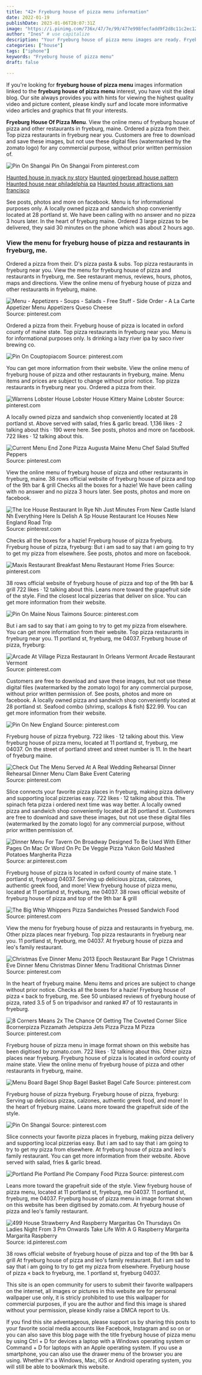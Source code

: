 ```yaml
---
title: "42+ Fryeburg house of pizza menu information"
date: 2022-01-19
publishDate: 2023-01-06T20:07:31Z
image: "https://i.pinimg.com/736x/47/7e/99/477e998fecfadd9f2d8c11c2ec12909f--grain-of-salt-ladies-night.jpg"
author: "Ines" # use capitalize
description: "Your Fryeburg house of pizza menu images are ready. Fryeburg house of pizza menu are a topic that is being searched for and liked by netizens today. You can Download the Fryeburg house of pizza menu files here. Download all royalty-free images."
categories: ["house"]
tags: ["iphone"]
keywords: "Fryeburg house of pizza menu"
draft: false

---
```


If you're looking for **fryeburg house of pizza menu** images information linked to the **fryeburg house of pizza menu** interest, you have visit the ideal  blog.  Our site always  provides you with  hints  for viewing  the highest  quality video and picture  content, please kindly surf and locate more informative video articles and graphics  that fit your interests.

**Fryeburg House Of Pizza Menu**. View the online menu of fryeburg house of pizza and other restaurants in fryeburg, maine. Ordered a pizza from their. Top pizza restaurants in fryeburg near you. Customers are free to download and save these images, but not use these digital files (watermarked by the zomato logo) for any commercial purpose, without prior written permission of.

![Pin On Shangai](https://i.pinimg.com/originals/4b/94/d5/4b94d5dc2b85ea09fc4064077e9363f6.jpg "Pin On Shangai")
Pin On Shangai From pinterest.com

[Haunted house in nyack ny story](/haunted-house-in-nyack-ny-story/)
[Haunted gingerbread house pattern](/haunted-gingerbread-house-pattern/)
[Haunted house near philadelphia pa](/haunted-house-near-philadelphia-pa/)
[Haunted house attractions san francisco](/haunted-house-attractions-san-francisco/)

See posts, photos and more on facebook. Menu is for informational purposes only. A locally owned pizza and sandwich shop conveniently located at 28 portland st. We have been calling with no answer and no pizza 3 hours later. In the heart of fryeburg maine. Ordered 3 large pizzas to be delivered, they said 30 minutes on the phone which was about 2 hours ago.

### View the menu for fryeburg house of pizza and restaurants in fryeburg, me.

Ordered a pizza from their. D&#039;s pizza pasta &amp; subs. Top pizza restaurants in fryeburg near you. View the menu for fryeburg house of pizza and restaurants in fryeburg, me. See restaurant menus, reviews, hours, photos, maps and directions. View the online menu of fryeburg house of pizza and other restaurants in fryeburg, maine.


![Menu - Appetizers - Soups - Salads - Free Stuff - Side Order - A La Carte Appetizer Menu Appetizers Queso Cheese](https://i.pinimg.com/originals/14/cf/ff/14cfffc1053c7974e48a7749601dc928.jpg "Menu - Appetizers - Soups - Salads - Free Stuff - Side Order - A La Carte Appetizer Menu Appetizers Queso Cheese")
Source: pinterest.com

Ordered a pizza from their. Fryeburg house of pizza is located in oxford county of maine state. Top pizza restaurants in fryeburg near you. Menu is for informational purposes only. Is drinking a lazy river ipa by saco river brewing co.

![Pin On Couptopiacom](https://i.pinimg.com/originals/17/93/5a/17935a7b91270c1ef555a83f3f26754a.jpg "Pin On Couptopiacom")
Source: pinterest.com

You can get more information from their website. View the online menu of fryeburg house of pizza and other restaurants in fryeburg, maine. Menu items and prices are subject to change without prior notice. Top pizza restaurants in fryeburg near you. Ordered a pizza from their.

![Warrens Lobster House Lobster House Kittery Maine Lobster](https://i.pinimg.com/originals/63/a9/3e/63a93e5c36822c55fafcfc48944446b5.jpg "Warrens Lobster House Lobster House Kittery Maine Lobster")
Source: pinterest.com

A locally owned pizza and sandwich shop conveniently located at 28 portland st. Above served with salad, fries &amp; garlic bread. 1,136 likes · 2 talking about this · 190 were here. See posts, photos and more on facebook. 722 likes · 12 talking about this.

![Current Menu End Zone Pizza Augusta Maine Menu Chef Salad Stuffed Peppers](https://i.pinimg.com/736x/dc/3c/b1/dc3cb17581d270354b1be9ac4ec296cc.jpg "Current Menu End Zone Pizza Augusta Maine Menu Chef Salad Stuffed Peppers")
Source: pinterest.com

View the online menu of fryeburg house of pizza and other restaurants in fryeburg, maine. 38 rows official website of fryeburg house of pizza and top of the 9th bar &amp; grill Checks all the boxes for a hazie! We have been calling with no answer and no pizza 3 hours later. See posts, photos and more on facebook.

![The Ice House Restaurant In Rye Nh Just Minutes From New Castle Island Nh Everything Here Is Delish A Sp House Restaurant Ice Houses New England Road Trip](https://i.pinimg.com/originals/b1/c2/69/b1c2694a964946f11e5be02cd497f3a9.jpg "The Ice House Restaurant In Rye Nh Just Minutes From New Castle Island Nh Everything Here Is Delish A Sp House Restaurant Ice Houses New England Road Trip")
Source: pinterest.com

Checks all the boxes for a hazie! Fryeburg house of pizza fryeburg. Fryeburg house of pizza, fryeburg: But i am sad to say that i am going to try to get my pizza from elsewhere. See posts, photos and more on facebook.

![Maxis Restaurant Breakfast Menu Restaurant Home Fries](https://i.pinimg.com/originals/04/2d/50/042d50caccb1125ca7d72fb037fe2808.jpg "Maxis Restaurant Breakfast Menu Restaurant Home Fries")
Source: pinterest.com

38 rows official website of fryeburg house of pizza and top of the 9th bar &amp; grill 722 likes · 12 talking about this. Leans more toward the grapefruit side of the style. Find the closest local pizzerias that deliver on slice. You can get more information from their website.

![Pin On Maine Nous Taimons](https://i.pinimg.com/originals/f7/22/33/f722331a0c067bef12d345431eb14f72.jpg "Pin On Maine Nous Taimons")
Source: pinterest.com

But i am sad to say that i am going to try to get my pizza from elsewhere. You can get more information from their website. Top pizza restaurants in fryeburg near you. 11 portland st, fryeburg, me 04037. Fryeburg house of pizza, fryeburg:

![Arcade At Village Pizza Restaurant In Orleans Vermont Arcade Restaurant Vermont](https://i.pinimg.com/originals/bd/8c/af/bd8caf74e8376b30106b6fd12d0b552c.jpg "Arcade At Village Pizza Restaurant In Orleans Vermont Arcade Restaurant Vermont")
Source: pinterest.com

Customers are free to download and save these images, but not use these digital files (watermarked by the zomato logo) for any commercial purpose, without prior written permission of. See posts, photos and more on facebook. A locally owned pizza and sandwich shop conveniently located at 28 portland st. Seafood combo (shrimp, scallops &amp; fish) $22.99. You can get more information from their website.

![Pin On New England](https://i.pinimg.com/originals/c2/b2/2f/c2b22ffdd11cf9f8101542c7a271b483.jpg "Pin On New England")
Source: pinterest.com

Fryeburg house of pizza fryeburg. 722 likes · 12 talking about this. View fryeburg house of pizza menu, located at 11 portland st, fryeburg, me 04037. On the street of portland street and street number is 11. In the heart of fryeburg maine.

![Check Out The Menu Served At A Real Wedding Rehearsal Dinner Rehearsal Dinner Menu Clam Bake Event Catering](https://i.pinimg.com/originals/d4/af/a0/d4afa0f6e97401618aaec5f10887ca49.jpg "Check Out The Menu Served At A Real Wedding Rehearsal Dinner Rehearsal Dinner Menu Clam Bake Event Catering")
Source: pinterest.com

Slice connects your favorite pizza places in fryeburg, making pizza delivery and supporting local pizzerias easy. 722 likes · 12 talking about this. The spinach feta pizza i ordered next time was way better. A locally owned pizza and sandwich shop conveniently located at 28 portland st. Customers are free to download and save these images, but not use these digital files (watermarked by the zomato logo) for any commercial purpose, without prior written permission of.

![Dinner Menu For Tavern On Broadway Designed To Be Used With Either Pages On Mac Or Word On Pc De Veggie Pizza Yukon Gold Mashed Potatoes Margherita Pizza](https://i.pinimg.com/originals/de/0e/b3/de0eb3a1e410164669bd2e3a05db314f.jpg "Dinner Menu For Tavern On Broadway Designed To Be Used With Either Pages On Mac Or Word On Pc De Veggie Pizza Yukon Gold Mashed Potatoes Margherita Pizza")
Source: ar.pinterest.com

Fryeburg house of pizza is located in oxford county of maine state. 1 portland st, fryeburg 04037. Serving up delicious pizzas, calzones, authentic greek food, and more! View fryeburg house of pizza menu, located at 11 portland st, fryeburg, me 04037. 38 rows official website of fryeburg house of pizza and top of the 9th bar &amp; grill

![The Big Whip Whippers Pizza Sandwiches Pressed Sandwich Food](https://i.pinimg.com/736x/68/29/aa/6829aa55e5bedea9590d1eacfe8e160b--chicken-sandwich-sandwich-recipes.jpg "The Big Whip Whippers Pizza Sandwiches Pressed Sandwich Food")
Source: pinterest.com

View the menu for fryeburg house of pizza and restaurants in fryeburg, me. Other pizza places near fryeburg. Top pizza restaurants in fryeburg near you. 11 portland st, fryeburg, me 04037. At fryeburg house of pizza and leo&#039;s family restaurant.

![Christmas Eve Dinner Menu 2013 Epoch Restaurant Bar Page 1 Christmas Eve Dinner Menu Christmas Dinner Menu Traditional Christmas Dinner](https://i.pinimg.com/736x/44/88/72/44887267680e7cee4c26725da66db511--christmas-eve-dinner-menu-restaurant-bar.jpg "Christmas Eve Dinner Menu 2013 Epoch Restaurant Bar Page 1 Christmas Eve Dinner Menu Christmas Dinner Menu Traditional Christmas Dinner")
Source: pinterest.com

In the heart of fryeburg maine. Menu items and prices are subject to change without prior notice. Checks all the boxes for a hazie! Fryeburg house of pizza « back to fryeburg, me. See 50 unbiased reviews of fryeburg house of pizza, rated 3.5 of 5 on tripadvisor and ranked #7 of 10 restaurants in fryeburg.

![8 Corners Means 2x The Chance Of Getting The Coveted Corner Slice 8cornerpizza Pizzamath Jetspizza Jets Pizza Pizza M Pizza](https://i.pinimg.com/originals/96/02/e4/9602e40d78bda88bdbe49af20273f48b.jpg "8 Corners Means 2x The Chance Of Getting The Coveted Corner Slice 8cornerpizza Pizzamath Jetspizza Jets Pizza Pizza M Pizza")
Source: pinterest.com

Fryeburg house of pizza menu in image format shown on this website has been digitised by zomato.com. 722 likes · 12 talking about this. Other pizza places near fryeburg. Fryeburg house of pizza is located in oxford county of maine state. View the online menu of fryeburg house of pizza and other restaurants in fryeburg, maine.

![Menu Board Bagel Shop Bagel Basket Bagel Cafe](https://i.pinimg.com/736x/b4/86/4f/b4864f50a2d1a6f3e34113230a9b6e23--bagel-basket-bagel-shop.jpg "Menu Board Bagel Shop Bagel Basket Bagel Cafe")
Source: pinterest.com

Fryeburg house of pizza fryeburg. Fryeburg house of pizza, fryeburg: Serving up delicious pizzas, calzones, authentic greek food, and more! In the heart of fryeburg maine. Leans more toward the grapefruit side of the style.

![Pin On Shangai](https://i.pinimg.com/originals/4b/94/d5/4b94d5dc2b85ea09fc4064077e9363f6.jpg "Pin On Shangai")
Source: pinterest.com

Slice connects your favorite pizza places in fryeburg, making pizza delivery and supporting local pizzerias easy. But i am sad to say that i am going to try to get my pizza from elsewhere. At fryeburg house of pizza and leo&#039;s family restaurant. You can get more information from their website. Above served with salad, fries &amp; garlic bread.

![Portland Pie Portland Pie Company Food Pizza](https://i.pinimg.com/564x/c0/50/27/c0502752c3e787d3335198c6b8a2f5f2.jpg "Portland Pie Portland Pie Company Food Pizza")
Source: pinterest.com

Leans more toward the grapefruit side of the style. View fryeburg house of pizza menu, located at 11 portland st, fryeburg, me 04037. 11 portland st, fryeburg, me 04037. Fryeburg house of pizza menu in image format shown on this website has been digitised by zomato.com. At fryeburg house of pizza and leo&#039;s family restaurant.

![499 House Strawberry And Raspberry Margaritas On Thursdays On Ladies Night From 3 Pm Onwards Take Life With A G Raspberry Margarita Margarita Raspberry](https://i.pinimg.com/736x/47/7e/99/477e998fecfadd9f2d8c11c2ec12909f--grain-of-salt-ladies-night.jpg "499 House Strawberry And Raspberry Margaritas On Thursdays On Ladies Night From 3 Pm Onwards Take Life With A G Raspberry Margarita Margarita Raspberry")
Source: id.pinterest.com

38 rows official website of fryeburg house of pizza and top of the 9th bar &amp; grill At fryeburg house of pizza and leo&#039;s family restaurant. But i am sad to say that i am going to try to get my pizza from elsewhere. Fryeburg house of pizza « back to fryeburg, me. 1 portland st, fryeburg 04037.

This site is an open community for users to submit their favorite wallpapers on the internet, all images or pictures in this website are for personal wallpaper use only, it is stricly prohibited to use this wallpaper for commercial purposes, if you are the author and find this image is shared without your permission, please kindly raise a DMCA report to Us.

If you find this site adventageous, please support us by sharing this posts to your favorite social media accounts like Facebook, Instagram and so on or you can also save this blog page with the title fryeburg house of pizza menu by using Ctrl + D for devices a laptop with a Windows operating system or Command + D for laptops with an Apple operating system. If you use a smartphone, you can also use the drawer menu of the browser you are using. Whether it's a Windows, Mac, iOS or Android operating system, you will still be able to bookmark this website.
